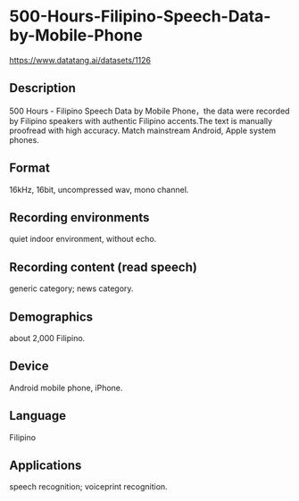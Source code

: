 # 500-Hours-Filipino-Speech-Data-by-Mobile-Phone
https://www.datatang.ai/datasets/1126

## Description
500 Hours - Filipino Speech Data by Mobile Phone，the data were recorded by Filipino speakers with authentic Filipino accents.The text is manually proofread with high accuracy. Match mainstream Android, Apple system phones.

## Format
16kHz, 16bit, uncompressed wav, mono channel.

## Recording environments
quiet indoor environment, without echo.

## Recording content (read speech)
generic category; news category.

## Demographics
about 2,000 Filipino.

## Device
Android mobile phone, iPhone.

## Language
Filipino

## Applications
speech recognition; voiceprint recognition.
